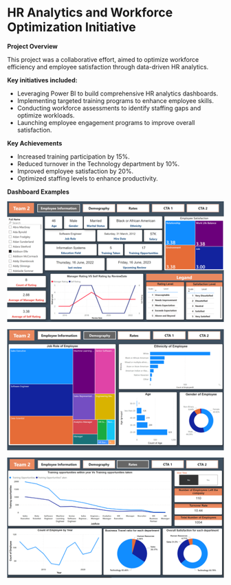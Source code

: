 # HR Analytics and Workforce Optimization Initiative

**Project Overview**

This project was a collaborative effort, aimed to optimize workforce efficiency and employee satisfaction through data-driven HR analytics. 

**Key initiatives included:**

* Leveraging Power BI to build comprehensive HR analytics dashboards.
* Implementing targeted training programs to enhance employee skills.
* Conducting workforce assessments to identify staffing gaps and optimize workloads.
* Launching employee engagement programs to improve overall satisfaction.

**Key Achievements**

* Increased training participation by 15%.
* Reduced turnover in the Technology department by 10%.
* Improved employee satisfaction by 20%.
* Optimized staffing levels to enhance productivity.

**Dashboard Examples**


![image alt](https://github.com/Khadiga-Hisham/HR-Analytics-Dashboard/blob/main/Employee%20Information.png?raw=true)

![image alt](https://github.com/Khadiga-Hisham/HR-Analytics-Dashboard/blob/main/Demography.png?raw=true)

![image alt](https://github.com/Khadiga-Hisham/HR-Analytics-Dashboard/blob/main/Rates.png?raw=true)


